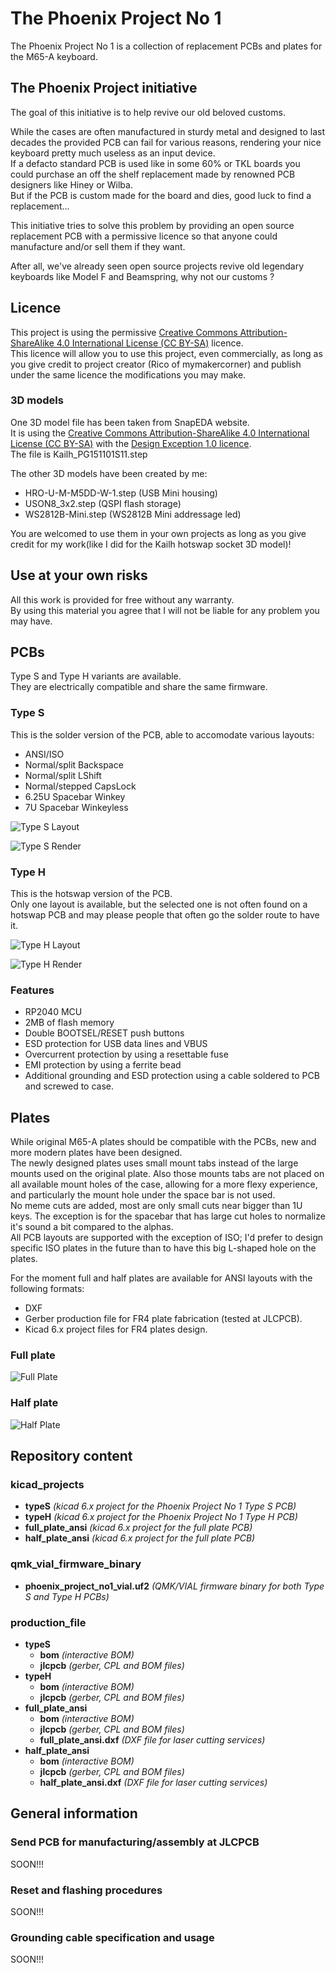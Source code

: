 # The Phoenix Project No 1

The Phoenix Project No 1 is a collection of replacement PCBs and plates for the M65-A keyboard.
## The Phoenix Project initiative

The goal of this initiative is to help revive our old beloved customs.  

While the cases are often manufactured in sturdy metal and designed to last decades the provided PCB can fail for various reasons, rendering your nice keyboard pretty much useless as an input device.  
If a defacto standard PCB is used like in some 60% or TKL boards you could purchase an off the shelf replacement made by renowned PCB designers like Hiney or Wilba.  
But if the PCB is custom made for the board and dies, good luck to find a replacement...  

This initiative tries to solve this problem by providing an open source replacement PCB with a permissive licence so that anyone could manufacture and/or sell them if they want.

After all, we've already seen open source projects revive old legendary keyboards like Model F and Beamspring, why not our customs ?
## Licence

This project is using the permissive [Creative Commons Attribution-ShareAlike 4.0 International License (CC BY-SA)](https://creativecommons.org/licenses/by-sa/4.0/) licence.  
This licence will allow you to use this project, even commercially, as long as you give credit to project creator (Rico of mymakercorner) and publish under the same licence the modifications you may make.
### 3D models

One 3D model file has been taken from SnapEDA website.  
It is using the [Creative Commons Attribution-ShareAlike 4.0 International License (CC BY-SA)](https://creativecommons.org/licenses/by-sa/4.0/)  with the [Design Exception 1.0 licence](https://www.snapeda.com/about/FAQ/#designexception).  
The file is Kailh_PG151101S11.step  

The other 3D models have been created by me:
* HRO-U-M-M5DD-W-1.step (USB Mini housing)
* USON8_3x2.step (QSPI flash storage)
* WS2812B-Mini.step (WS2812B Mini addressage led)  

You are welcomed to use them in your own projects as long as you give credit for my work(like I did for the Kailh hotswap socket 3D model)!
## Use at your own risks

All this work is provided for free without any warranty.  
By using this material you agree that I will not be liable for any problem you may have.
## PCBs

Type S and Type H variants are available.  
They are electrically compatible and share the same firmware.
### Type S

This is the solder version of the PCB, able to accomodate various layouts:
* ANSI/ISO
* Normal/split Backspace
* Normal/split LShift
* Normal/stepped CapsLock
* 6.25U Spacebar Winkey
* 7U Spacebar Winkeyless

![Type S Layout](images/TypeS_Layout.png)

![Type S Render](images/Phoenix_Project_No1-TypeS-Back.jpg)
### Type H

This is the hotswap version of the PCB.  
Only one layout is available, but the selected one is not often found on a hotswap PCB and may please people that often go the solder route to have it.

![Type H Layout](images/TypeH_Layout.png)


![Type H Render](images/Phoenix_Project_No1-TypeH-Back.jpg)
### Features

* RP2040 MCU
* 2MB of flash memory
* Double BOOTSEL/RESET push buttons
* ESD protection for USB data lines and VBUS
* Overcurrent protection by using a resettable fuse
* EMI protection by using a ferrite bead
* Additional grounding and ESD protection using a cable soldered to PCB and screwed to case.
## Plates

While original M65-A plates should be compatible with the PCBs, new and more modern plates have been designed.  
The newly designed plates uses small mount tabs instead of the large mounts used on the original plate. Also those mounts tabs are not placed on all available mount holes of the case, allowing for a more flexy experience, and particularly the mount hole under the space bar  is not used.  
No meme cuts are added, most are only small cuts near bigger than 1U keys. The exception is for the spacebar that has large cut holes to normalize it's sound a bit compared to the alphas.  
All PCB layouts are supported with the exception of ISO; I'd prefer to design specific ISO plates in the future than to have this big L-shaped hole on the plates.  

For the moment full and half plates are available for ANSI layouts with the following formats:
* DXF
* Gerber production file for FR4 plate fabrication (tested at JLCPCB).
* Kicad 6.x project files for FR4 plates design.
### Full plate

![Full Plate](images/full_plate.jpg)
### Half plate

![Half Plate](images/half_plate.jpg)


## Repository content
### kicad_projects
* **typeS** *(kicad 6.x project for the Phoenix Project No 1 Type S PCB)* 
* **typeH** *(kicad 6.x project for the Phoenix Project No 1 Type H PCB)*
* **full_plate_ansi** *(kicad 6.x project for the full plate PCB)*
* **half_plate_ansi** *(kicad 6.x project for the full plate PCB)*
### qmk_vial_firmware_binary
* **phoenix_project_no1_vial.uf2** *(QMK/VIAL firmware binary for both Type S and Type H PCBs)* 

### production_file
* **typeS**
    * **bom** *(interactive BOM)*
    * **jlcpcb** *(gerber, CPL and BOM files)*
* **typeH**
    * **bom** *(interactive BOM)*
    * **jlcpcb** *(gerber, CPL and BOM files)*
* **full_plate_ansi**
    * **bom** *(interactive BOM)*
    * **jlcpcb** *(gerber, CPL and BOM files)*
    * **full_plate_ansi.dxf** *(DXF file for laser cutting services)*
* **half_plate_ansi**
    * **bom** *(interactive BOM)*
    * **jlcpcb** *(gerber, CPL and BOM files)*
    * **half_plate_ansi.dxf** *(DXF file for laser cutting services)*

## General information

### Send PCB for manufacturing/assembly at JLCPCB

SOON!!!

### Reset and flashing procedures

SOON!!!

### Grounding cable specification and usage

SOON!!!


